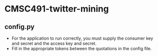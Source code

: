 # CMSC491-twitter-mining

## config.py
- For the application to run correctly, you must supply the consumer key and secret and the access key and secret.
- Fill in the appropriate tokens between the quotations in the config file.
